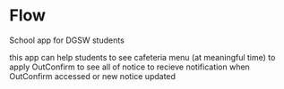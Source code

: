 # Flow

School app for DGSW students

this app can help students to see cafeteria menu (at meaningful time)
                           to apply OutConfirm
                           to see all of notice
                           to recieve notification when OutConfirm accessed or new notice updated
                           
